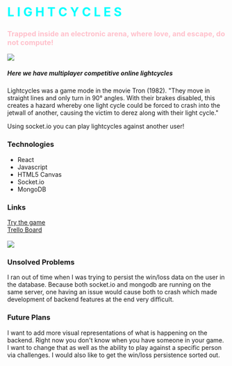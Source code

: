 <h1 style="color:cyan;">L I G H T   C Y C L E S</h1>
<h3 style="color:pink;">Trapped inside an electronic arena, where love, and escape, do not compute!</h3>

<img src="https://i.imgur.com/DE32PoA.png">
<h5>Here we have multiplayer competitive online lightcycles</h5>
<p>Lightcycles was a game mode in the movie Tron (1982). "They move in straight lines and only turn in 90° angles. With their brakes disabled, this creates a hazard whereby one light cycle could be forced to crash into the jetwall of another, causing the victim to derez along with their light cycle."</p>
<p>Using socket.io you can play lightcycles against another user!</p>

<h3>Technologies</h3>
<ul>
    <li>React</li>
    <li>Javascript</li>
    <li>HTML5 Canvas</li>
    <li>Socket.io</li>
    <li>MongoDB</li>
</ul>

<h3>Links</h3>
<a href="http://lightcycles.herokuapp.com">Try the game</a>
<br>
<a href="https://trello.com/b/Z8MvB0hA/l-i-g-h-t-c-y-c-l-e-s">Trello Board</a>
<br><br>
<img src="https://i.imgur.com/p6HaXbm.png">
<h3>Unsolved Problems</h3>
<p>I ran out of time when I was trying to persist the win/loss data on the user in the database.  Because both socket.io and mongodb are running on the same server, one having an issue would cause both to crash which made development of backend features at the end very difficult.</p>

<h3>Future Plans</h3>
<p>I want to add more visual representations of what is happening on the backend.  Right now you don't know when you have someone in your game.  I want to change that as well as the ability to play against a specific person via challenges. I would also like to get the win/loss persistence sorted out.</p>